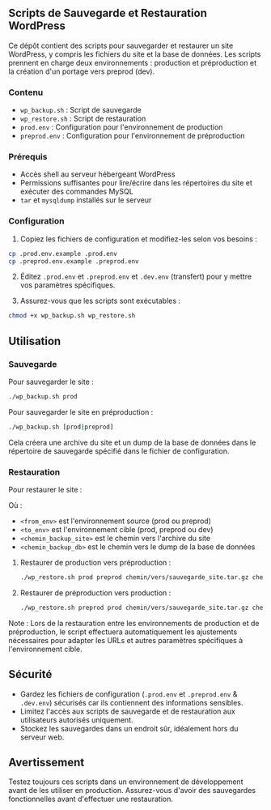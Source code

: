 ## Scripts de Sauvegarde et Restauration WordPress

Ce dépôt contient des scripts pour sauvegarder et restaurer un site WordPress, y compris les fichiers du site et la base de données. Les scripts prennent en charge deux environnements : production et préproduction et la création d'un portage vers preprod (dev).

### Contenu

- `wp_backup.sh` : Script de sauvegarde
- `wp_restore.sh` : Script de restauration
- `prod.env` : Configuration pour l'environnement de production
- `preprod.env` : Configuration pour l'environnement de préproduction

### Prérequis

- Accès shell au serveur hébergeant WordPress
- Permissions suffisantes pour lire/écrire dans les répertoires du site et exécuter des commandes MySQL
- `tar` et `mysqldump` installés sur le serveur

### Configuration

1. Copiez les fichiers de configuration et modifiez-les selon vos besoins :

```bash
cp .prod.env.example .prod.env
cp .preprod.env.example .preprod.env
```

2. Éditez `.prod.env` et `.preprod.env` et `.dev.env` (transfert) pour y mettre vos paramètres spécifiques.

3. Assurez-vous que les scripts sont exécutables :

```bash
chmod +x wp_backup.sh wp_restore.sh
```

## Utilisation

### Sauvegarde

Pour sauvegarder le site :

```bash
./wp_backup.sh prod
```

Pour sauvegarder le site en préproduction :

```bash
./wp_backup.sh [prod|preprod]
```

Cela créera une archive du site et un dump de la base de données dans le répertoire de sauvegarde spécifié dans le fichier de configuration.

### Restauration

Pour restaurer le site :

Où :
- `<from_env>` est l'environnement source (prod ou preprod)
- `<to_env>` est l'environnement cible (prod, preprod ou dev)
- `<chemin_backup_site>` est le chemin vers l'archive du site
- `<chemin_backup_db>` est le chemin vers le dump de la base de données

1. Restaurer de production vers préproduction :
   ```bash
   ./wp_restore.sh prod preprod chemin/vers/sauvegarde_site.tar.gz chemin/vers/sauvegarde_db.sql
   ```

2. Restaurer de préproduction vers production :
   ```bash
   ./wp_restore.sh preprod prod chemin/vers/sauvegarde_site.tar.gz chemin/vers/sauvegarde_db.sql
   ```


Note : Lors de la restauration entre les environnements de production et de préproduction, le script effectuera automatiquement les ajustements nécessaires pour adapter les URLs et autres paramètres spécifiques à l'environnement cible.



## Sécurité

- Gardez les fichiers de configuration (`.prod.env` et `.preprod.env` & `.dev.env`) sécurisés car ils contiennent des informations sensibles.
- Limitez l'accès aux scripts de sauvegarde et de restauration aux utilisateurs autorisés uniquement.
- Stockez les sauvegardes dans un endroit sûr, idéalement hors du serveur web.

## Avertissement

Testez toujours ces scripts dans un environnement de développement avant de les utiliser en production. Assurez-vous d'avoir des sauvegardes fonctionnelles avant d'effectuer une restauration.